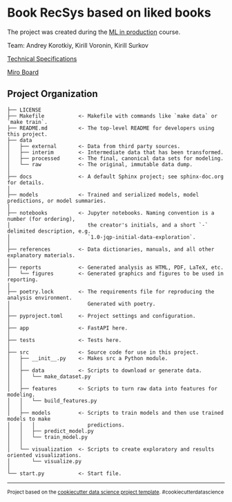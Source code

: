 Book RecSys based on liked books
==============================

The project was created during the [ML in production](https://ods.ai/tracks/ml-in-production-spring-23) course.

Team: Andrey Korotkiy, Kirill Voronin, Kirill Surkov

[Technical Specifications](https://docs.google.com/document/d/10adOioIMCznsNb4mlEI_tjSaYC1CTJD4U8Lh659_K1g/edit?usp=sharing)

[Miro Board](https://miro.com/app/board/uXjVMZlbv2E=/)

Project Organization
------------

    ├── LICENSE
    ├── Makefile           <- Makefile with commands like `make data` or `make train`.
    ├── README.md          <- The top-level README for developers using this project.
    ├── data
    │   ├── external       <- Data from third party sources.
    │   ├── interim        <- Intermediate data that has been transformed.
    │   ├── processed      <- The final, canonical data sets for modeling.
    │   └── raw            <- The original, immutable data dump.
    │
    ├── docs               <- A default Sphinx project; see sphinx-doc.org for details.
    │
    ├── models             <- Trained and serialized models, model predictions, or model summaries.
    │
    ├── notebooks          <- Jupyter notebooks. Naming convention is a number (for ordering),
    │                         the creator's initials, and a short `-` delimited description, e.g.
    │                         `1.0-jqp-initial-data-exploration`.
    │
    ├── references         <- Data dictionaries, manuals, and all other explanatory materials.
    │
    ├── reports            <- Generated analysis as HTML, PDF, LaTeX, etc.
    │   └── figures        <- Generated graphics and figures to be used in reporting.
    │
    ├── poetry.lock        <- The requirements file for reproducing the analysis environment.
    │                         Generated with poetry.
    │
    ├── pyproject.toml     <- Project settings and configuration.
    │
    ├── app                <- FastAPI here.      
    │
    ├── tests              <- Tests here. 
    │
    ├── src                <- Source code for use in this project.
    │   ├── __init__.py    <- Makes src a Python module.
    │   │
    │   ├── data           <- Scripts to download or generate data.
    │   │   └── make_dataset.py
    │   │
    │   ├── features       <- Scripts to turn raw data into features for modeling.
    │   │   └── build_features.py
    │   │
    │   ├── models         <- Scripts to train models and then use trained models to make
    │   │   │                 predictions.
    │   │   ├── predict_model.py
    │   │   └── train_model.py
    │   │
    │   └── visualization  <- Scripts to create exploratory and results oriented visualizations.
    │       └── visualize.py
    │
    └── start.py           <- Start file.


--------

<p><small>Project based on the <a target="_blank" href="https://drivendata.github.io/cookiecutter-data-science/">cookiecutter data science project template</a>. #cookiecutterdatascience</small></p>